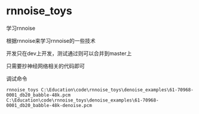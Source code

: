 # rnnoise_toys
学习rnnoise

根据rnnoise来学习rnnoise的一些技术

开发只在dev上开发，测试通过则可以合并到master上

只需要抄神经网络相关的代码即可

调试命令
```shell
rnnoise_toys C:\Education\code\rnnoise_toys\denoise_examples\61-70968-0001_db20_babble-48k.pcm C:\Education\code\rnnoise_toys\denoise_examples\61-70968-0001_db20_babble-48k-denoise.pcm
```
